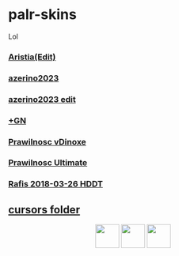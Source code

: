# palr-skins
Lol
### [Aristia(Edit)](https://palr.s-ul.eu/clFxDobX)

### [azerino2023](https://palr.s-ul.eu/wSXzcX8v)

### [azerino2023 edit](https://palr.s-ul.eu/rvBOiyeK)

### [+GN](https://palr.s-ul.eu/5P95abCT)

### [Prawilnosc vDinoxe](https://palr.s-ul.eu/eiZQsDMg)

### [Prawilnosc Ultimate](https://palr.s-ul.eu/xrW8BNpW)

### [Rafis 2018-03-26 HDDT](https://palr.s-ul.eu/kwoV9Z7e)

## [cursors folder](https://palr.s-ul.eu/ImIop9P5)

<p align="center">
<a href="https://osu.ppy.sh/users/15429006"><img src="https://upload.wikimedia.org/wikipedia/commons/thumb/1/1e/Osu%21_Logo_2016.svg/1024px-Osu%21_Logo_2016.svg.png" width="48"></a>
<a href="https://www.youtube.com/@palr8132"><img src="https://upload.wikimedia.org/wikipedia/commons/thumb/d/d1/Youtube-variation.png/640px-Youtube-variation.png" width="48"></a>
<a href="https://www.twitch.tv/ppalr"><img src="https://www.freepnglogos.com/uploads/purple-twitch-logo-png-18.png" width="48"></a>
</p>
